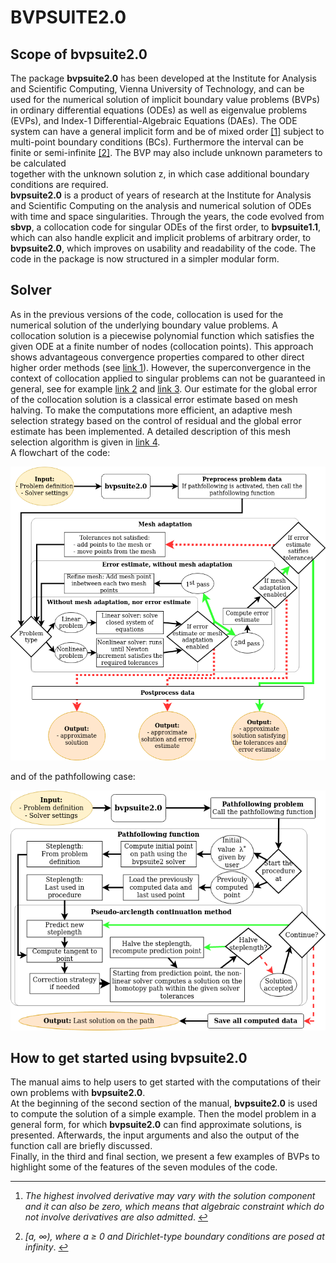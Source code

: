 # BVPSUITE2.0

## Scope of bvpsuite2.0

The package **bvpsuite2.0** has been developed at the Institute for Analysis and Scientific Computing, Vienna University of Technology, and can be used for the numerical solution of implicit boundary value problems (BVPs) in ordinary differential equations (ODEs) as well as eigenvalue problems (EVPs), and Index-1 Differential-Algebraic Equations (DAEs). The ODE system can have a general implicit form and be of mixed order [\[1\]](#fn1) subject to multi-point boundary conditions (BCs). Furthermore the interval can be finite or semi-infinite [\[2\]](#fn2). The BVP may also include unknown parameters to be calculated  
together with the unknown solution z, in which case additional boundary conditions are required.  
**bvpsuite2.0** is a product of years of research at the Institute for Analysis and Scientific Computing on the analysis and numerical solution of ODEs with time and space singularities. Through the years, the code evolved from **sbvp**, a collocation code for singular ODEs of the first order, to **bvpsuite1.1**, which can also handle explicit and implicit problems of arbitrary order, to **bvpsuite2.0**, which improves on usability and readability of the code. The code in the package is now structured in a simpler modular form.

## Solver

As in the previous versions of the code, collocation is used for the numerical solution of the underlying boundary value problems. A collocation solution is a piecewise polynomial function which satisfies the given ODE at a finite number of nodes (collocation points). This approach shows advantageous convergence properties compared to other direct higher order methods (see [link 1](https://pdfs.semanticscholar.org/0fc4/408259d7358323a9722f960b9209eab06d8d.pdf)). However, the superconvergence in the context of collocation applied to singular problems can not be guaranteed in general, see for example [link 2](https://www.jstor.org/stable/2156572?seq=1) and [link 3](https://www.jstor.org/stable/2157516?seq=1). Our estimate for the global error of the collocation solution is a classical error estimate based on mesh halving. To make the computations more efficient, an adaptive mesh selection strategy based on the control of residual and the global error estimate has been implemented. A detailed description of this mesh selection algorithm is given in [link 4](https://link.springer.com/article/10.1007/s11075-010-9374-0).  
A flowchart of the code:

![bvpttsuite2.0_flowchart.png](https://github.com/NumODEsTUW/bvpsuite2.0/blob/main/bvpsuite2.0FlowCharts/bvpsuite2.0_flowchart.png)

and of the pathfollowing case:

![bvpttsuite2.0_pathfollowing_flowchart.png](https://github.com/NumODEsTUW/bvpsuite2.0/blob/main/bvpsuite2.0FlowCharts/bvpsuite2.0_pathfollowing_flowchart.png)


## How to get started using bvpsuite2.0

The manual aims to help users to get started with the computations of their own problems with **bvpsuite2.0**.  
At the beginning of the second section of the manual, **bvpsuite2.0** is used to compute the solution of a simple example. Then the model problem in a general form, for which **bvpsuite2.0** can find approximate solutions, is presented. Afterwards, the input arguments and also the output of the function call are briefly discussed.  
Finally, in the third and final section, we present a few examples of BVPs to highlight some of the features of the seven modules of the code.

* * *

1.  *The highest involved derivative may vary with the solution component and it can also be zero, which means that algebraic constraint which do not involve derivatives are also admitted*. [↩︎](#fnref1)
    
2.  *\[a, ∞), where a ≥ 0 and Dirichlet-type boundary conditions are posed at infinity*. [↩︎](#fnref2)
